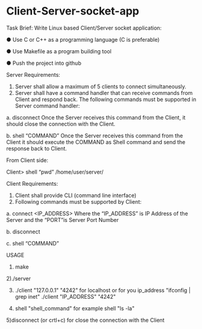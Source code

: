 # Client-Server-socket-app

Task Brief:
Write Linux based Client/Server socket application:
  
  ● Use C or C++ as a programming language (C is preferable)
  
  ● Use Makefile as a program building tool
  
  ● Push the project into github

Server Requirements:
  1. Server shall allow a maximum of 5 clients to connect simultaneously.
  2. Server shall have a command handler that can receive commands from Client and
  respond back. The following commands must be supported in Server command handler:
  
  a. disconnect
  Once the Server receives this command from the Client, it should close the
  connection with the Client.
  
  b. shell “COMMAND”
  Once the Server receives this command from the Client it should execute the COMMAND as Shell command and send the response back to Client.
  
  From Client side:
  
  Client> shell “pwd”
    /home/user/server/

Client Requirements:
  1. Client shall provide CLI (command line interface)
  2. Following commands must be supported by Client:
  
  a. connect <IP_ADDRESS> <PORT>
  Where the “IP_ADDRESS” is IP Address of the Server and the “PORT”is Server
  Port Number
  
  b. disconnect
  
  c. shell “COMMAND”

  USAGE

  1) make

  2)./server

  3) ./client "127.0.0.1" "4242" 
    for localhost
    or for you ip_address "ifconfig | grep inet" 
    ./client "IP_ADDRESS" "4242"
  
  4) shell "shell_command"
    for example shell "ls -la"

  5)disconnect (or crtl+c)
    for close the connection with the Client


